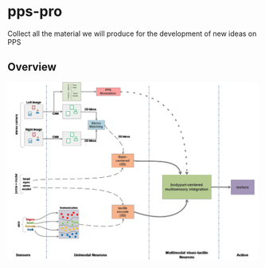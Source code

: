 # pps-pro
Collect all the material we will produce for the development of new ideas on PPS

## Overview
<img src="https://github.com/robotology-playground/pps-pro/blob/master/sketch/pps-pro-overview.png"/>
